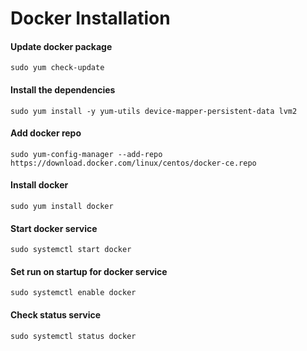 # Docker Installation

#### Update docker package

```shell
sudo yum check-update
```

#### Install the dependencies

```shell
sudo yum install -y yum-utils device-mapper-persistent-data lvm2
```

#### Add docker repo

```shell
sudo yum-config-manager --add-repo https://download.docker.com/linux/centos/docker-ce.repo
```

#### Install docker

```shell
sudo yum install docker
```

#### Start docker service

```shell
sudo systemctl start docker
```

#### Set run on startup for docker service

```shell
sudo systemctl enable docker
```

#### Check status service

```shell
sudo systemctl status docker
```